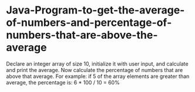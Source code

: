 # Java-Program-to-get-the-average-of-numbers-and-percentage-of-numbers-that-are-above-the-average
Declare an integer array of size 10, initialize it with user input, and calculate and print the average. Now calculate the percentage of numbers that are above that average. For example: if 5 of the array elements are greater than average, the percentage is: 6 * 100 / 10 = 60%
